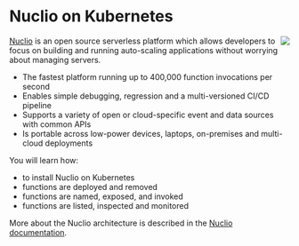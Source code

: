 # Nuclio on Kubernetes #

<img align="right" src="/javajon/courses/kubernetes-serverless/nuclio/assets/nuclio.png">

[Nuclio](https://www.nuclio.com/) is an open source serverless platform which allows developers to focus on building and running auto-scaling applications without worrying about managing servers.

- The fastest platform running up to 400,000 function invocations per second
- Enables simple debugging, regression and a multi-versioned CI/CD pipeline
- Supports a variety of open or cloud-specific event and data sources with common APIs
- Is portable across low-power devices, laptops, on-premises and multi-cloud deployments

You will learn how:

- to install Nuclio on Kubernetes
- functions are deployed and removed
- functions are named, exposed, and invoked
- functions are listed, inspected and monitored

More about the Nuclio architecture is described in the [Nuclio documentation](https://nuclio.io/).
